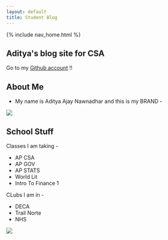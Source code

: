 ```yaml
---
layout: default
title: Student Blog
---
```


{% include nav_home.html %}
## Aditya's blog site for CSA

Go to my [Github account](https://github.com/Firestorm0986) !!

## About Me
- My name is Aditya Ajay Nawnadhar and this is my BRAND - 

<img src="{{site.baseurl}}/images/mybrand.png">

## School Stuff 

Classes I am taking - 
- AP CSA
- AP GOV
- AP STATS
- World Lit
- Intro To Finance 1

CLubs I am in - 
- DECA
- Trail Norte
- NHS


<img src="{{site.baseurl}}/images/underhat.png" style="position: absolute; animation: float 5s infinite;">
<style>
@keyframes float {
    0%, 100% {
        transform: translateY(0);
    }
    50% {
        transform: translateY(-10px);
    }
}
</style>